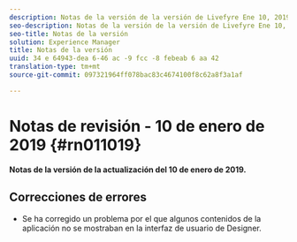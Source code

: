 ```yaml
---
description: Notas de la versión de la versión de Livefyre Ene 10, 2019.
seo-description: Notas de la versión de la versión de Livefyre Ene 10, 2019.
seo-title: Notas de la versión
solution: Experience Manager
title: Notas de la versión
uuid: 34 e 64943-dea 6-46 ac -9 fcc -8 febeab 6 aa 42
translation-type: tm+mt
source-git-commit: 097321964ff078bac83c4674100f8c62a8f3a1af

---
```



# Notas de revisión - 10 de enero de 2019 {#rn011019}

**Notas de la versión de la actualización del 10 de enero de 2019.**

## Correcciones de errores

* Se ha corregido un problema por el que algunos contenidos de la aplicación no se mostraban en la interfaz de usuario de Designer.
